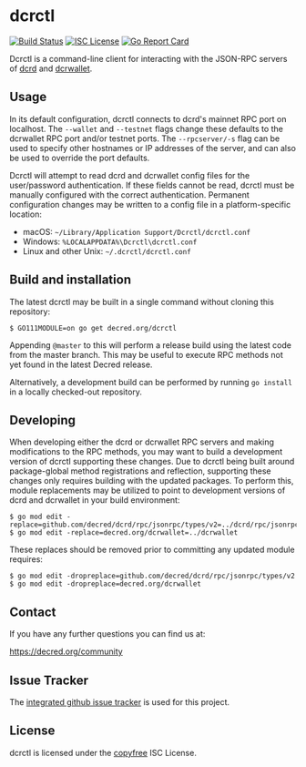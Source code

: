 dcrctl
======

[![Build Status](https://github.com/decred/dcrctl/workflows/Build%20and%20Test/badge.svg)](https://github.com/decred/dcrctl/actions)
[![ISC License](https://img.shields.io/badge/license-ISC-blue.svg)](http://copyfree.org)
[![Go Report Card](https://goreportcard.com/badge/github.com/decred/dcrctl)](https://goreportcard.com/report/github.com/decred/dcrctl)

Dcrctl is a command-line client for interacting with the JSON-RPC servers of
[dcrd](https://github.com/decred/dcrd) and
[dcrwallet](https://github.com/decred/dcrwallet).

## Usage

In its default configuration, dcrctl connects to dcrd's mainnet RPC port on
localhost.  The `--wallet` and `--testnet` flags change these defaults to the
dcrwallet RPC port and/or testnet ports.  The `--rpcserver/-s` flag can be used
to specify other hostnames or IP addresses of the server, and can also be used
to override the port defaults.

Dcrctl will attempt to read dcrd and dcrwallet config files for the
user/password authentication.  If these fields cannot be read, dcrctl must be
manually configured with the correct authentication.  Permanent configuration
changes may be written to a config file in a platform-specific location:

* macOS: `~/Library/Application Support/Dcrctl/dcrctl.conf`
* Windows: `%LOCALAPPDATA%\Dcrctl\dcrctl.conf`
* Linux and other Unix: `~/.dcrctl/dcrctl.conf`

## Build and installation

The latest dcrctl may be built in a single command without cloning this
repository:

```
$ GO111MODULE=on go get decred.org/dcrctl
```

Appending `@master` to this will perform a release build using the latest code
from the master branch.  This may be useful to execute RPC methods not yet found
in the latest Decred release.

Alternatively, a development build can be performed by running `go install` in a
locally checked-out repository.

## Developing

When developing either the dcrd or dcrwallet RPC servers and making
modifications to the RPC methods, you may want to build a development version of
dcrctl supporting these changes.  Due to dcrctl being built around
package-global method registrations and reflection, supporting these changes
only requires building with the updated packages.  To perform this, module
replacements may be utilized to point to development versions of dcrd and
dcrwallet in your build environment:

```
$ go mod edit -replace=github.com/decred/dcrd/rpc/jsonrpc/types/v2=../dcrd/rpc/jsonrpc/types
$ go mod edit -replace=decred.org/dcrwallet=../dcrwallet
```

These replaces should be removed prior to committing any updated module
requires:

```
$ go mod edit -dropreplace=github.com/decred/dcrd/rpc/jsonrpc/types/v2
$ go mod edit -dropreplace=decred.org/dcrwallet
```

## Contact

If you have any further questions you can find us at:

https://decred.org/community

## Issue Tracker

The [integrated github issue tracker](https://github.com/decred/dcrctl/issues)
is used for this project.

## License

dcrctl is licensed under the [copyfree](http://copyfree.org) ISC License.

